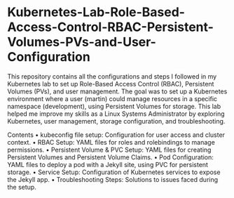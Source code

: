 # Kubernetes-Lab-Role-Based-Access-Control-RBAC-Persistent-Volumes-PVs-and-User-Configuration
This repository contains all the configurations and steps I followed in my Kubernetes lab to set up Role-Based Access Control (RBAC), Persistent Volumes (PVs), and user management. 
The goal was to set up a Kubernetes environment where a user (martin) could manage resources in a specific namespace (development), using Persistent Volumes for storage.
This lab helped me improve my skills as a Linux Systems Administrator by exploring Kubernetes, user management, storage configuration, and troubleshooting.
 
Contents
•	kubeconfig file setup: Configuration for user access and cluster context.
•	RBAC Setup: YAML files for roles and rolebindings to manage permissions.
•	Persistent Volume & PVC Setup: YAML files for creating Persistent Volumes and Persistent Volume Claims.
•	Pod Configuration: YAML files to deploy a pod with a Jekyll site, using PVC for persistent storage.
•	Service Setup: Configuration of Kubernetes services to expose the Jekyll app.
•	Troubleshooting Steps: Solutions to issues faced during the setup.

